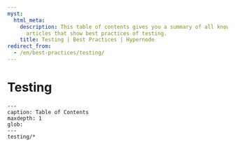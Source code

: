 ```yaml
---
myst:
  html_meta:
    description: This table of contents gives you a summary of all knowledge base
      articles that show best practices of testing.
    title: Testing | Best Practices | Hypernode
redirect_from:
  - /en/best-practices/testing/
---
```


# Testing

```{toctree}
---
caption: Table of Contents
maxdepth: 1
glob:
---
testing/*
```
